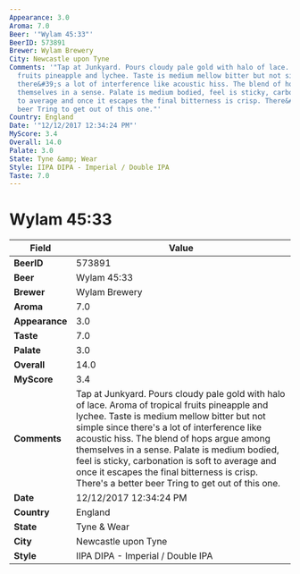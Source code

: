 ```yaml
---
Appearance: 3.0
Aroma: 7.0
Beer: '"Wylam 45:33"'
BeerID: 573891
Brewer: Wylam Brewery
City: Newcastle upon Tyne
Comments: '"Tap at Junkyard. Pours cloudy pale gold with halo of lace. Aroma of tropical
  fruits pineapple and lychee. Taste is medium mellow bitter but not simple since
  there&#39;s a lot of interference like acoustic hiss. The blend of hops argue among
  themselves in a sense. Palate is medium bodied, feel is sticky, carbonation is soft
  to average and once it escapes the final bitterness is crisp. There&#39;s a better
  beer Tring to get out of this one."'
Country: England
Date: '"12/12/2017 12:34:24 PM"'
MyScore: 3.4
Overall: 14.0
Palate: 3.0
State: Tyne &amp; Wear
Style: IIPA DIPA - Imperial / Double IPA
Taste: 7.0
---
```


# Wylam 45:33

| Field         | Value |
|---------------|-------|
| **BeerID** | 573891 |
| **Beer** | Wylam 45:33 |
| **Brewer** | Wylam Brewery |
| **Aroma** | 7.0 |
| **Appearance** | 3.0 |
| **Taste** | 7.0 |
| **Palate** | 3.0 |
| **Overall** | 14.0 |
| **MyScore** | 3.4 |
| **Comments** | Tap at Junkyard. Pours cloudy pale gold with halo of lace. Aroma of tropical fruits pineapple and lychee. Taste is medium mellow bitter but not simple since there&#39;s a lot of interference like acoustic hiss. The blend of hops argue among themselves in a sense. Palate is medium bodied, feel is sticky, carbonation is soft to average and once it escapes the final bitterness is crisp. There&#39;s a better beer Tring to get out of this one. |
| **Date** | 12/12/2017 12:34:24 PM |
| **Country** | England |
| **State** | Tyne &amp; Wear |
| **City** | Newcastle upon Tyne |
| **Style** | IIPA DIPA - Imperial / Double IPA |
